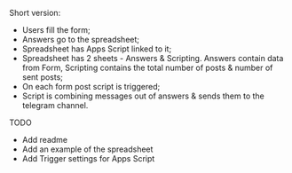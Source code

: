 Short version:
- Users fill the form;
- Answers go to the spreadsheet;
- Spreadsheet has Apps Script linked to it;
- Spreadsheet has 2 sheets - Answers & Scripting. Answers contain data from Form, Scripting contains the total number of posts & number of sent posts;  
- On each form post script is triggered;
- Script is combining messages out of answers & sends them to the telegram channel.


TODO 
- Add readme
- Add an example of the spreadsheet
- Add Trigger settings for Apps Script

